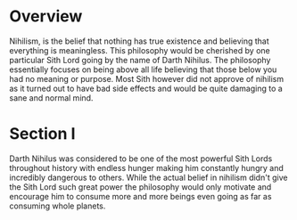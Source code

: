 # Overview

Nihilism, is the belief that nothing has true existence and believing that everything is meaningless.
This philosophy would be cherished by one particular Sith Lord going by the name of Darth Nihilus.
The philosophy essentially focuses on being above all life believing that those below you had no meaning or purpose.
Most Sith however did not approve of nihilism as it turned out to have bad side effects and would be quite damaging to a sane and normal mind.

# Section I

Darth Nihilus was considered to be one of the most powerful Sith Lords throughout history with endless hunger making him constantly hungry and incredibly dangerous to others.
While the actual belief in nihilism didn't give the Sith Lord such great power the philosophy would only motivate and encourage him to consume more and more beings even going as far as consuming whole planets.
